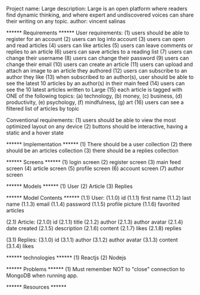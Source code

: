 Project name: Large
description: Large is an open platform where readers find dynamic thinking, and where expert and undiscovered voices can share their writing on any topic.
author: vincent salinas

****** Requirements ******
User requirements:
(1) users should be able to register for an account
(2) users can log into account
(3) users can open and read articles
(4) users can like articles
(5) users can leave comments or replies to an article
(6) users can save articles to a reading list
(7) users can change their username
(8) users can change their password
(9) users can change their email
(10) users can create an article
(11) users can upload and attach an image to an article they authored
(12) users can subscribe to an author they like
(13) when subscribed to an author(s), user should be able to see the latest 10 articles by an author(s) in their main feed
(14) users can see the 10 latest articles written to Large
(15) each article is tagged with ONE of the following topics: (a) technology, (b) money, (c) business, (d) productivity, (e) psychology, (f) mindfulness, (g) art
(16) users can see a filtered list of articles by topic

Conventional requirements: 
(1) users should be able to view the most optimized layout on any device
(2) buttons should be interactive, having a static and a hover state


****** Implementation ******
(1) There should be a user collection
(2) there should be an articles collection
(3) there should be a replies collection

****** Screens ******
(1) login screen
(2) register screen
(3) main feed screen
(4) article screen
(5) profile screen
(6) account screen
(7) author screen

****** Models ******
(1) User
(2) Article
(3) Replies 

****** Model Contents ******
(1.1) User: 
  (1.1.0) id
  (1.1.1) first name 
  (1.1.2) last name 
  (1.1.3) email
  (1.1.4) password
  (1.1.5) profile picture
  (1.1.6) favorited articles

(2.1) Article:
  (2.1.0) id
  (2.1.1) title
  (2.1.2) author
  (2.1.3) author avatar
  (2.1.4) date created
  (2.1.5) description
  (2.1.6) content
  (2.1.7) likes
  (2.1.8) replies

(3.1) Replies:
  (3.1.0) id
  (3.1.1) author
  (3.1.2) author avatar
  (3.1.3) content
  (3.1.4) likes
  

****** technologies ******
(1) Reactjs
(2) Nodejs

****** Problems ******
(1) Must remember NOT to "close" connection to MongoDB when running app.


****** Resources ******
